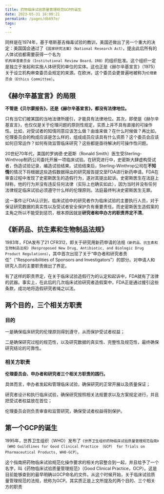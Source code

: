 ```yaml
---
title: 药物临床试验质量管理规范GCP的诞生
date: 2023-05-31 16:00:21
permalink: /pages/db697e/
tags:
  - 
---
```

同样是在1974年，基于塔斯基吉梅毒试验的教训，美国还做出了另一个重大的决定：美国国会通过了《```国家研究法案》（National Research Act）```，提出此后所有的人体试验都需要获得一个名为```机构审查委员会（Institutional Review Board，IRB）```的组织批准。这个组织一定是独立于发起和实施人体研究的单位的实体。这也正是《赫尔辛基宣言》（1975）关于设立机构审查委员会规定的来源。在欧洲，这个委员会更普遍地被称为```伦理委员会（Ethics Committee）```。

## 《赫尔辛基宣言》的局限
**不管是《贝尔蒙报告》，还是《赫尔辛基宣言》，都没有法律地位。**

只有当它们被某国的当地法律所援引，才能具有法律地位。其次，即使是《赫尔辛基宣言》，也仅仅是关于伦理问题的原则性规定，实质上并不具有直接的可操作性。比如，对受试者的知情同意应该怎么做？由谁来做？在什么时候做？再比如，伦理委员会的构成应该是怎么样的，组成成员应该具有什么资质？这个委员会应该如何日常运作？如何有效监管临床研究？这些都是亟待解决的可操作性问题。

20世纪70年代，美国的罗纳德·史密斯（Ronald Smith）医生受Sterling-Winthrop制药公司委托开展一项临床试验。在研究进行中，史密斯大肆虚构受试者，伪造试验记录，编造试验结果。试验结束后，Sterling-Winthrop公司在**不知情**的情况下将根据这些造假数据得出的研究报告提交至FDA进行新药申请。FDA在审查过程中发现了史密斯医生的造假行为，遂对其提出起诉。史密斯医生在法庭上辩称，他的行为并没有违反任何法律（实际上也确实如此），因为当时并没有任何法律规定临床试验必须遵守什么样的伦理原则。法庭最终判决史密斯医生无罪。

这一事件让FDA认识到，临床试验中的研究者作为临床试验的主要执行人员，对于保证研究数据的真实性以及受试者安全保护负有重要责任。而史密斯医生造假案的主角之所以不能受到惩罚，根本原因就是**研究者和申办方的职责界定不清**。


## 《新药品、抗生素和生物制品法规》
1983年，FDA发布了21 CFR312，即关于研究用新药申请的法规```《新药品、抗生素和生物制品法规》（Resproposed New Drug, Antibiotic, and Biologic Drug Product Regulations）```，其中首次出现了关于“申办者和研究者责任”（“Responsibilities of Sponsors and Investigators”）的部分。对申请人和研究人员的主要职责做出了界定。

有了这样的职责界定，在关于临床试验造假行为的认定和起诉中，FDA就有了法律的武器。事实上，在此后的几次临床试验研究者造假案中，FDA正是通过援引这些条款，成功地将造假研究者绳之以法。

## 两个目的，三个相关方职责
### 目的

一是确保临床研究的伦理原则得到遵守，从而保护受试者权益；

二是确保研究过程的规范性，以及研究数据的真实性、完整性及规范性，最终确保研究结论的可靠性。

### 相关方职责
**伦理委员会、申办者和研究者三个相关方职责的践行。**

具体而言，申办者发起和管理临床试验，确保研究的正常开展以及质量保证；

研究者设计和执行临床试验，确保研究按照相关法规要求以及方案规定进行，并且把受试者权益放在首位；

伦理委员会则负责审查和监管研究，确保受试者权益得到保护。

## 第一个GCP的诞生

1995年，世界卫生组织（WHO）发布了```《世界卫生组织药物临床试验质量管理规范指南》［WHO Guildlines for Good Clinical Practice （GCP） for Trials on Pharmaceutical Products, WHO-GCP］```。

这个指南把药物临床试验规范化操作要求的相关内容整合到一起，并且给予了一个名字，叫《药物临床试验质量管理规范》（Good Clinical Practice，GCP）。这是目前能够查到的最早明确以GCP命名的文件。从这个时候开始，关于临床试验质量管理规范的法规，统称为GCP。其实质正是上文所提及的两个目的、三个相关方的职责